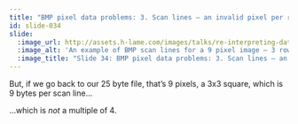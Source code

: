 ```yaml
---
title: "BMP pixel data problems: 3. Scan lines – an invalid pixel per row count"
id: slide-034
slide:
  :image_url: http://assets.h-lame.com/images/talks/re-interpreting-data/rubyconf-2023/slides/027.mp4
  :image_alt: 'An example of BMP scan lines for a 9 pixel image – 3 rows of 3 pixels each – 3 pixels is 9 bytes (3 bytes per pixel) and this is not a valid scan line; text: 3. Scan lines; 25 bytes file (+ 2 padding bytes) = 9 pixels; 9 pixels; 3 scan lines; 3 pixels = 9 bytes; Not Valid Scan Line'
  :image_title: "Slide 34: BMP pixel data problems: 3. Scan lines – an invalid pixel per row count"
---
```

But, if we go back to our 25 byte file, that’s 9 pixels, a 3x3 square, which is 9 bytes per scan line…

…which is _not_ a multiple of 4.
